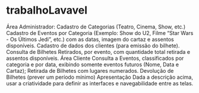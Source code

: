 # trabalhoLavavel
Área Administrador:  Cadastro de Categorias (Teatro, Cinema, Show, etc.) Cadastro de Eventos por Categoria (Exemplo: Show do U2, Filme “Star Wars - Os Últimos Jedi”, etc.) com as datas, imagem do cartaz e assentos disponíveis. Cadastro de dados dos clientes (para emissão do bilhete). Consulta de Bilhetes Retirados, por evento, com quantidade total retirada e assentos disponíveis.  Área Cliente  Consulta a Eventos, classificados por categoria e por data, exibindo somente eventos futuros (Nome, Data e Cartaz); Retirada de Bilhetes com lugares numerados. Devolução de Bilhetes (prever um período mínimo)  Apresentação  Dada a descrição acima, usar a criatividade para definir as interfaces e navegabilidade entre as telas.
